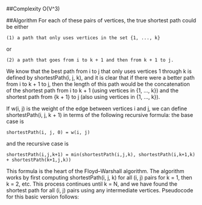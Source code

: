 ##Complexity O(V^3)


##Algorithm
For each of these pairs of vertices, the true shortest path could be either

    (1) a path that only uses vertices in the set {1, ..., k}
or

    (2) a path that goes from i to k + 1 and then from k + 1 to j.
We know that the best path from i to j that only uses vertices 1 through k is defined by shortestPath(i, j, k), and it is clear that if there were a better path from i to k + 1 to j, then the length of this path would be the concatenation of the shortest path from i to k + 1 (using vertices in {1, ..., k}) and the shortest path from {k + 1} to j (also using vertices in {1, ..., k}).

If w(i, j) is the weight of the edge between vertices i and j, we can define shortestPath(i, j, k + 1) in terms of the following recursive formula: the base case is  

    shortestPath(i, j, 0) = w(i, j)  
and the recursive case is  

    shortestPath(i,j,k+1) = min(shortestPath(i,j,k), shortestPath(i,k+1,k) + shortestPath(k+1,j,k))  
This formula is the heart of the Floyd–Warshall algorithm. The algorithm works by first computing shortestPath(i, j, k) for all (i, j) pairs for k = 1, then k = 2, etc. This process continues until k = N, and we have found the shortest path for all (i, j) pairs using any intermediate vertices. Pseudocode for this basic version follows:

